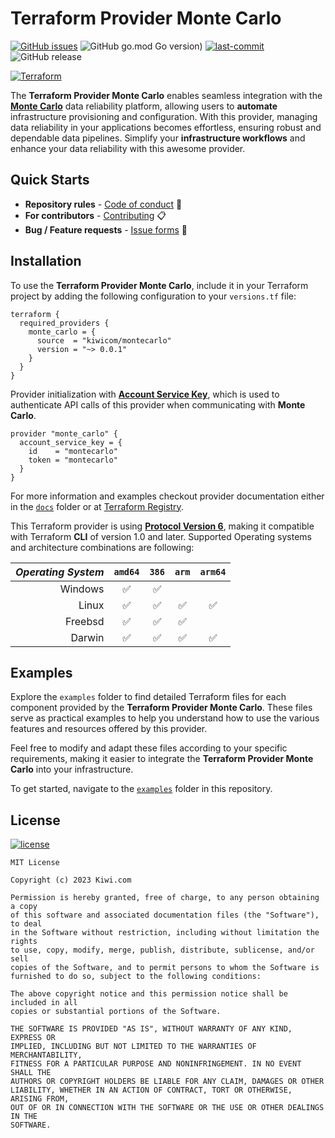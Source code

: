 # Terraform Provider Monte Carlo

[![GitHub issues](https://img.shields.io/github/issues/kiwicom/terraform-provider-montecarlo)](https://github.com/kiwicom/terraform-provider-montecarlo/issues)
![GitHub go.mod Go version)](https://img.shields.io/github/go-mod/go-version/kiwicom/terraform-provider-montecarlo)
[![last-commit](https://img.shields.io/github/last-commit/kiwicom/terraform-provider-montecarlo)]()
![GitHub release](https://img.shields.io/github/v/release/kiwicom/terraform-provider-montecarlo)  

[![Terraform](https://img.shields.io/badge/terraform-%235835CC.svg?style=for-the-badge&logo=terraform&logoColor=white)](https://registry.terraform.io/providers/kiwicom/montecarlo/latest)

The **Terraform Provider Monte Carlo** enables seamless integration with the **[Monte Carlo](https://www.montecarlodata.com/)** data reliability platform, allowing users to **automate** infrastructure provisioning and configuration. With this provider, managing data reliability in your applications becomes effortless, ensuring robust and dependable data pipelines. Simplify your **infrastructure workflows** and enhance your data reliability with this awesome provider.

## Quick Starts

- **Repository rules** - [Code of conduct](./.github/CODE_OF_CONDUCT.md) :memo:
- **For contributors** - [Contributing](./.github/CONTRIBUTING.md) :clipboard:
- **Bug / Feature requests** - [Issue forms](https://github.com/kiwicom/terraform-provider-montecarlo/issues/new/choose) :speech_balloon:

## Installation

To use the **Terraform Provider Monte Carlo**, include it in your Terraform project by adding the following configuration to your `versions.tf` file:

```hcl
terraform {
  required_providers {
    monte_carlo = {
      source  = "kiwicom/montecarlo"
      version = "~> 0.0.1"
    }
  }
}
```

Provider initialization with <ins>**Account Service Key**</ins>, which is used to authenticate API calls of this provider when communicating with **Monte Carlo**.

```hcl
provider "monte_carlo" {
  account_service_key = {
    id    = "montecarlo"
    token = "montecarlo"
  }
}
```

For more information and examples checkout provider documentation either in the [`docs`](docs/index.md) folder or at [Terraform Registry](https://registry.terraform.io/providers/kiwicom/montecarlo/latest/docs).  

This Terraform provider is using **[Protocol Version 6](https://developer.hashicorp.com/terraform/plugin/terraform-plugin-protocol#protocol-version-6)**, making it compatible with Terraform **CLI** of version 1.0 and later. Supported Operating systems and architecture combinations are following:

| _Operating System_  |  `amd64` | `386`  | `arm`  | `arm64`  |
|---:|:---:|:---:|:---:|:---:|
| Windows  | :white_check_mark:  | :white_check_mark:  |   |   |
| Linux  | :white_check_mark:  | :white_check_mark:  | :white_check_mark:  | :white_check_mark:  |
| Freebsd  | :white_check_mark:  | :white_check_mark:  | :white_check_mark:  |   |
| Darwin  | :white_check_mark:  | :white_check_mark:  | :white_check_mark:  | :white_check_mark:  |


## Examples

Explore the `examples` folder to find detailed Terraform files for each component provided by the **Terraform Provider Monte Carlo**. These files serve as practical examples to help you understand how to use the various features and resources offered by this provider.  

Feel free to modify and adapt these files according to your specific requirements, making it easier to integrate the **Terraform Provider Monte Carlo** into your infrastructure.

To get started, navigate to the [`examples`](examples/) folder in this repository.

## License

[![license](https://img.shields.io/github/license/kiwicom/terraform-provider-montecarlo)](https://github.com/kiwicom/terraform-provider-montecarlo/blob/master/LICENSE)
```
MIT License

Copyright (c) 2023 Kiwi.com

Permission is hereby granted, free of charge, to any person obtaining a copy
of this software and associated documentation files (the "Software"), to deal
in the Software without restriction, including without limitation the rights
to use, copy, modify, merge, publish, distribute, sublicense, and/or sell
copies of the Software, and to permit persons to whom the Software is
furnished to do so, subject to the following conditions:

The above copyright notice and this permission notice shall be included in all
copies or substantial portions of the Software.

THE SOFTWARE IS PROVIDED "AS IS", WITHOUT WARRANTY OF ANY KIND, EXPRESS OR
IMPLIED, INCLUDING BUT NOT LIMITED TO THE WARRANTIES OF MERCHANTABILITY,
FITNESS FOR A PARTICULAR PURPOSE AND NONINFRINGEMENT. IN NO EVENT SHALL THE
AUTHORS OR COPYRIGHT HOLDERS BE LIABLE FOR ANY CLAIM, DAMAGES OR OTHER
LIABILITY, WHETHER IN AN ACTION OF CONTRACT, TORT OR OTHERWISE, ARISING FROM,
OUT OF OR IN CONNECTION WITH THE SOFTWARE OR THE USE OR OTHER DEALINGS IN THE
SOFTWARE.
```